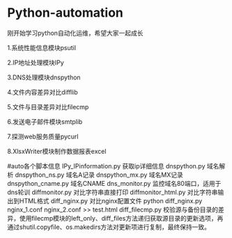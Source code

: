 # Python-automation

刚开始学习python自动化运维，希望大家一起成长

1.系统性能信息模块psutil

2.IP地址处理模块IPy

3.DNS处理模块dnspython

4.文件内容差异对比difflib

5.文件与目录差异对比filecmp

6.发送电子邮件模块smtplib

7.探测web服务质量pycurl

8.XlsxWriter模块制作数据报表excel

#auto各个脚本信息
IPy_IPinformation.py  获取ip详细信息
dnspython.py 域名解析
dnspython_ns.py  域名A记录
dnspython_mx.py  域名MX记录
dnspython_cname.py 域名CNAME
dns_monitor.py  监控域名80端口，适用于dns轮训
diffmonitor.py  对比字符串直接打印
diffmonitor_html.py  对比字符串输出到HTML格式
diff_nginx.py 对比nginx配置文件 python diff_nginx.py nginx_1.conf nginx_2.conf >> test.html
diff_filecmp.py  校验源与备份目录的差异，使用filecmp模块的left_only、diff_files方法递归获取源目录的更新选项，再通过shutil.copyfile、os.makedirs方法对更新项进行复制，最终保持一致。
